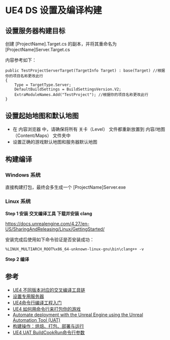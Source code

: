 # UE4 DS 设置及编译构建

## 设置服务器构建目标

创建 [ProjectName].Target.cs 的副本，并将其重命名为 [ProjectName]Server.Target.cs 

内容参考如下：

```
public TestProjectServerTarget(TargetInfo Target) : base(Target) //根据你的项目名称更改此行
{
    Type = TargetType.Server;
    DefaultBuildSettings = BuildSettingsVersion.V2;
    ExtraModuleNames.Add("TestProject"); //根据你的项目名称更改此行
}
```


## 设置起始地图和默认地图

- 在 内容浏览器 中，请确保将所有 关卡（Level） 文件都重新放置到 内容/地图（Content/Maps） 文件夹中
- 设置正确的游戏默认地图和服务器默认地图

## 构建编译

### Windows 系统

直接构建打包，最终会多生成一个  [ProjectName]Server.exe 

### Linux 系统

**Step 1 安装 交叉编译工具 下载并安装 clang**

https://docs.unrealengine.com/4.27/en-US/SharingAndReleasing/Linux/GettingStarted/

安装完成后使用如下命令验证是否安装成功：

```
%LINUX_MULTIARCH_ROOT%x86_64-unknown-linux-gnu\bin\clang++ -v
```

**Step 2 编译**


## 参考

- [UE4 不同版本对应的交叉编译工具链](https://docs.unrealengine.com/4.27/en-US/SharingAndReleasing/Linux/GettingStarted/)
- [设置专用服务器](https://docs.unrealengine.com/4.27/zh-CN/InteractiveExperiences/Networking/HowTo/DedicatedServers/)
- [UE4命令行编译工程入门 ](https://www.cnblogs.com/WoodJim/p/15965121.html)
- [UE4 如何用命令行来打包你的游戏](https://cloud.tencent.com/developer/article/2194610)
- [Automate deployment with the Unreal Engine using the Unreal Automation Tool (UAT)](https://blog.mi.hdm-stuttgart.de/index.php/2017/02/11/uat-automation/)
- [构建操作：烘焙、打包、部署与运行](https://docs.unrealengine.com/4.27/zh-CN/SharingAndReleasing/Deployment/BuildOperations/)
- [UE4 UAT BuildCookRun命令行参数](https://zhuanlan.zhihu.com/p/41931214)

